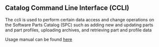 ## Catalog Command Line Interface (CCLI)

The ccli is used to perform certain data access and change
operations on the Software Parts Catalog (SPC) such as adding new and updating parts and part profiles, uploading archives, and retrieving part and profile data

Usage manual can be found [here](https://github.com/Wind-River/ccli/blob/main/docs/ccli_manual.md)